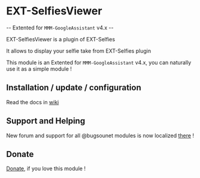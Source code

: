 # EXT-SelfiesViewer

-- Extented for `MMM-GoogleAssistant` v4.x --

EXT-SelfiesViewer is a plugin of EXT-Selfies<br>

It allows to display your selfie take from EXT-Selfies plugin

This module is an Extented for `MMM-GoogleAssistant` v4.x, you can naturally use it as a simple module !<br>

## Installation / update / configuration

Read the docs in [wiki](https://wiki.bugsounet.fr/EXT-SelfiesViewer)

## Support and Helping
New forum and support for all @bugsounet modules is now localized [there](https://forum.bugsounet.fr) !
 
## Donate
 [Donate](https://www.paypal.com/cgi-bin/webscr?cmd=_s-xclick&hosted_button_id=TTHRH94Y4KL36&source=url), if you love this module !
